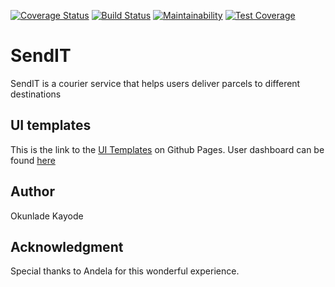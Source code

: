 [![Coverage Status](https://coveralls.io/repos/github/kayroy247/SendIT/badge.svg?branch=master)](https://coveralls.io/github/kayroy247/SendIT?branch=master) [![Build Status](https://travis-ci.org/kayroy247/SendIT.svg?branch=ch-TravisCi-Setup-161691793)](https://travis-ci.org/kayroy247/SendIT) [![Maintainability](https://api.codeclimate.com/v1/badges/c90808a7ebcd9f340f8c/maintainability)](https://codeclimate.com/github/kayroy247/SendIT/maintainability) [![Test Coverage](https://api.codeclimate.com/v1/badges/c90808a7ebcd9f340f8c/test_coverage)](https://codeclimate.com/github/kayroy247/SendIT/test_coverage)

# SendIT
SendIT is a courier service that helps users deliver parcels to different destinations

## UI templates
This is the link to the [UI Templates](https://kayroy247.github.io/SendIT/) on Github Pages.
User dashboard can be found [here](https://kayroy247.github.io/SendIT/UI/userDashboard.html)

## Author
Okunlade Kayode

## Acknowledgment
Special thanks to Andela for this wonderful experience.



